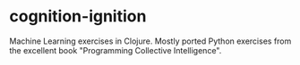 cognition-ignition
==================

Machine Learning exercises in Clojure. Mostly ported Python exercises from the excellent book "Programming Collective Intelligence".
